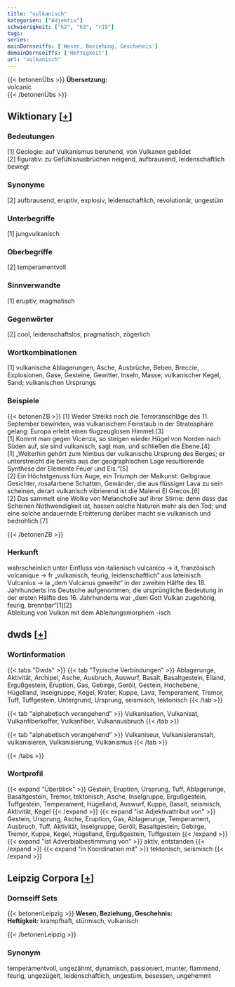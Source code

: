 ```yaml
---
title: "vulkanisch"
kategorien: ["Adjektiv"]
schwierigkeit: ["k2", "h3", "r19"]
tags:
series:
mainDornseiffs: ['Wesen, Beziehung, Geschehnis']
domainDornseiffs: ['Heftigkeit']
url: "vulkanisch"
---
```


{{< betonenÜbs >}}
**Übersetzung:**  
volcanic  
{{< /betonenÜbs >}}

## Wiktionary [[+](https://de.wiktionary.org/wiki/vulkanisch)]

### Bedeutungen
[1] Geologie: auf Vulkanismus beruhend, von Vulkanen gebildet  
[2] figurativ: zu Gefühlsausbrüchen neigend, aufbrausend, leidenschaftlich bewegt  

### Synonyme
[2] aufbrausend, eruptiv, explosiv, leidenschaftlich, revolutionär, ungestüm  

### Unterbegriffe
[1] jungvulkanisch  

### Oberbegriffe
[2] temperamentvoll  

### Sinnverwandte
[1] eruptiv, magmatisch  

### Gegenwörter
[2] cool, leidenschaftslos, pragmatisch, zögerlich  

### Wortkombinationen
[1] vulkanische Ablagerungen, Asche, Ausbrüche, Beben, Breccie, Explosionen, Gase, Gesteine, Gewitter, Inseln, Masse; vulkanischer Kegel, Sand; vulkanischen Ursprungs  

### Beispiele
{{< betonenZB >}}
[1] Weder Streiks noch die Terroranschläge des 11. September bewirkten, was vulkanischem Feinstaub in der Stratosphäre gelang: Europa erlebt einen flugzeuglosen Himmel.[3]  
[1] Kommt man gegen Vicenza, so steigen wieder Hügel von Norden nach Süden auf, sie sind vulkanisch, sagt man, und schließen die Ebene.[4]  
[1] „Weiterhin gehört zum Nimbus der vulkanische Ursprung des Berges; er unterstreicht die bereits aus der geographischen Lage resultierende Synthese der Elemente Feuer und Eis.“[5]  
[2] Ein Höchstgenuss fürs Auge, ein Triumph der Malkunst: Gelbgraue Gesichter, rosafarbene Schatten, Gewänder, die aus flüssiger Lava zu sein scheinen, derart vulkanisch vibrierend ist die Malerei El Grecos.[6]  
[2] Das sammelt eine Wolke von Melancholie auf ihrer Stirne: denn dass das Scheinen Nothwendigkeit ist, hassen solche Naturen mehr als den Tod; und eine solche andauernde Erbitterung darüber macht sie vulkanisch und bedrohlich.[7]  

{{< /betonenZB >}}
### Herkunft
wahrscheinlich unter Einfluss von italienisch vulcanico → it, französisch volcanique → fr „vulkanisch, feurig, leidenschaftlich“ aus lateinisch Vulcanius → la „dem Vulcanus geweiht“ in der zweiten Hälfte des 18. Jahrhunderts ins Deutsche aufgenommen; die ursprüngliche Bedeutung in der ersten Hälfte des 16. Jahrhunderts war „dem Gott Vulkan zugehörig, feurig, brennbar“[1][2]  
Ableitung von Vulkan mit dem Ableitungsmorphem -isch  



## dwds [[+](https://www.dwds.de/wb/vulkanisch)]

### Wortinformation
{{< tabs "Dwds" >}}
{{< tab "Typische Verbindungen" >}}
Ablagerunge, Aktivität, Archipel, Asche, Ausbruch, Auswurf, Basalt, Basaltgestein, Eiland, Ergußgestein, Eruption, Gas, Gebirge, Geröll, Gestein, Hochebene, Hügelland, Inselgruppe, Kegel, Krater, Kuppe, Lava, Temperament, Tremor, Tuff, Tuffgestein, Untergrund, Ursprung, seismisch, tektonisch
{{< /tab >}}

{{< tab "alphabetisch vorangehend" >}}
Vulkanisation, Vulkanisat, Vulkanfiberkoffer, Vulkanfiber, Vulkanausbruch
{{< /tab >}}

{{< tab "alphabetisch vorangehend" >}}
Vulkaniseur, Vulkanisieranstalt, vulkanisieren, Vulkanisierung, Vulkanismus
{{< /tab >}}

{{< /tabs >}}

### Wortprofil
{{< expand "Überblick" >}} Gestein, Eruption, Ursprung, Tuff, Ablagerunge, Basaltgestein, Tremor, tektonisch, Asche, Inselgruppe, Ergußgestein, Tuffgestein, Temperament, Hügelland, Auswurf, Kuppe, Basalt, seismisch, Aktivität, Kegel {{< /expand >}}
{{< expand "ist Adjektivattribut von" >}} Gestein, Ursprung, Asche, Eruption, Gas, Ablagerunge, Temperament, Ausbruch, Tuff, Aktivität, Inselgruppe, Geröll, Basaltgestein, Gebirge, Tremor, Kuppe, Kegel, Hügelland, Ergußgestein, Tuffgestein {{< /expand >}}
{{< expand "ist Adverbialbestimmung von" >}} aktiv, entstanden {{< /expand >}}
{{< expand "in Koordination mit" >}} tektonisch, seismisch {{< /expand >}}

## Leipzig Corpora [[+](https://corpora.uni-leipzig.de/en/res?word=vulkanisch&corpusId=deu_newscrawl-public_2018)]

### Dornseiff Sets
{{< betonenLeipzig >}}
**Wesen, Beziehung, Geschehnis:**  
**Heftigkeit:** krampfhaft, stürmisch, vulkanisch  

{{< /betonenLeipzig >}}

### Synonym
temperamentvoll, ungezähmt, dynamisch, passioniert, munter, flammend, feurig, ungezügelt, leidenschaftlich, ungestüm, besessen, ungehemmt

